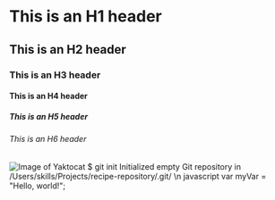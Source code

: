 # This is an H1 header 
## This is an H2 header
### This is an H3 header
#### This is an H4 header
##### This is an H5 header
###### This is an H6 header 
![Image of Yaktocat](https://octodex.github.com/images/yaktocat.png)
$ git init
Initialized empty Git repository in /Users/skills/Projects/recipe-repository/.git/
\n
javascript
var myVar = "Hello, world!";
